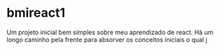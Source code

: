 # bmireact1
Um projeto inicial bem simples sobre meu aprendizado de react.
Há um longo caminho pela frente para absorver os conceitos iniciais o qual j
